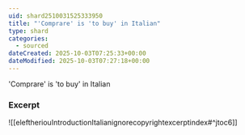 ```yaml
---
uid: shard2510031525333950
title: "'Comprare' is 'to buy' in Italian"
type: shard
categories:
  - sourced
dateCreated: 2025-10-03T07:25:33+00:00
dateModified: 2025-10-03T07:27:18+00:00
---
```

'Comprare' is 'to buy' in Italian
### Excerpt
![[eleftheriouIntroductionItalianignorecopyrightexcerptindex#^jtoc6]]
